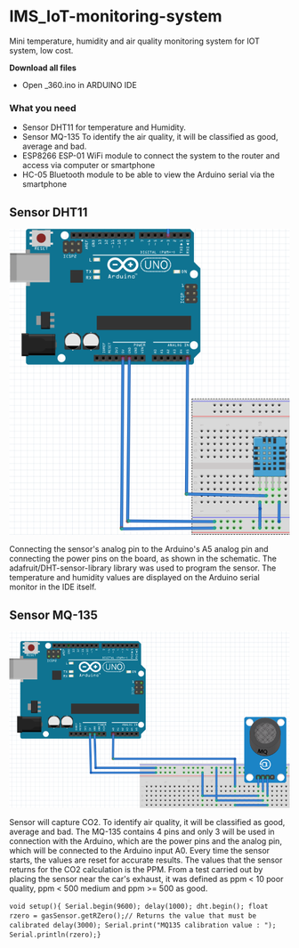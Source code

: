 # IMS_IoT-monitoring-system
Mini temperature, humidity and air quality monitoring system for IOT system, low cost.

**Download all files**
 * Open _360.ino in ARDUINO IDE

### **What you need**

* Sensor DHT11 for temperature and Humidity.
* Sensor MQ-135 To identify the air quality, it will be classified as good, average and bad.
* ESP8266 ESP-01 WiFi module to connect the system to the router and access via computer or smartphone
* HC-05 Bluetooth module to be able to view the Arduino serial via the smartphone

## Sensor DHT11
![](https://github.com/VictorIkeda/IMS_IoT-monitoring-system/blob/main/Images/dht11S.png?raw=true)

Connecting the sensor's analog pin to the Arduino's A5 analog pin and connecting the power pins on the board, as shown in the schematic. The adafruit/DHT-sensor-library library was used to program the sensor. The temperature and humidity values are displayed on the Arduino serial monitor in the IDE itself.

## Sensor MQ-135
![](https://github.com/VictorIkeda/IMS_IoT-monitoring-system/blob/main/Images/mqs.png?raw=true)

Sensor will capture CO2. To identify air quality, it will be classified as good, average and bad. The MQ-135 contains 4 pins and only 3 will be used in connection with the Arduino, which are the power pins and the analog pin, which will be connected to the Arduino input A0. Every time the sensor starts, the values are reset for accurate results. The values that the sensor returns for the CO2 calculation is the PPM. From a test carried out by placing the sensor near the car's exhaust, it was defined as ppm < 10 poor quality, ppm < 500 medium and ppm >= 500 as good.

`void setup(){
  Serial.begin(9600);
  delay(1000);
  dht.begin();
  float rzero = gasSensor.getRZero();// Returns the value that must be calibrated
  delay(3000);
  Serial.print("MQ135 calibration value : ");
  Serial.println(rzero);}`
